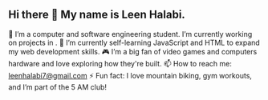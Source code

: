 ## Hi there 👋 My name is Leen Halabi. 

🔭 I’m a computer and software engineering student.  I’m currently working on projects in .
🌱 I’m currently self-learning JavaScript and HTML to expand my web development skills.
🎮 I’m a big fan of video games and computers hardware and love exploring how they're built. 
📫 How to reach me: leenhalabi7@gmail.com
⚡ Fun fact: I love mountain biking, gym workouts, and I’m part of the 5 AM club!
